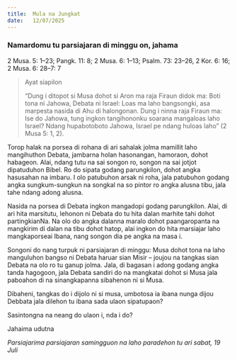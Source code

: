 ```yaml
---
title:  Mula na Jungkat
date:   12/07/2025
---
```


### Namardomu tu parsiajaran di minggu on, jahama

2 Musa. 5: 1–23; Pangk. 11: 8; 2 Musa. 6: 1–13; Psalm. 73: 23–26, 2 Kor. 6: 16; 2 Musa. 6: 28–7: 7

> <p>Ayat siapilon</p>
> “Dung i ditopot si Musa dohot si Aron ma raja Firaun didok ma: Boti tona ni Jahowa, Debata ni Israel: Loas ma laho bangsongki, asa marpesta nasida di Ahu di halongonan. Dung i ninna raja Firaun ma: Ise do Jahowa, tung ingkon tangihononku soarana mangaloas laho Israel? Ndang hupabotoboto Jahowa, Israel pe ndang huloas laho” (2 Musa 5: 1, 2).

Torop halak na porsea di rohana di ari sahalak jolma mamillit laho mangihuthon Debata, jambarna holan hasonangan, hamoraon, dohot habageon. Alai, ndang tutu na sai songon ro, songon na sai jotjot dipatuduhon Bibel. Ro do sipata godang parungkilon, dohot angka hasusahan na imbaru. I olo patubuhon arsak ni roha, jala patubuhon godang angka sungkum-sungkun na songkal na so pintor ro angka alusna tibu, jala tahe ndang adong alusna.

Nasida na porsea di Debata ingkon mangadopi godang parungkilon. Alai, di ari hita marsitutu, lehonon ni Debata do tu hita dalan marhite tahi dohot partingkianNa. Na olo do angka dalanna maralo dohot paangaropanta na mangkirim di dalan na tibu dohot hatop, alai ingkon do hita marsiajar laho mangkaporseai Ibana, nang songon dia pe angka na masa i.

Songoni do nang turpuk ni parsiajaran di minggu: Musa dohot tona na laho manguluhon bangso ni Debata haruar sian Misir – joujou na tangkas sian Debata na olo ro tu ganup jolma. Jala, di bagasan i adong godang angka tanda hagogoon, jala Debata sandiri do na mangkatai dohot si Musa jala paboahon di na sinangkapanna sibahenon ni si Musa.

Dibaheni, tangkas do i dijolo ni si musa, umbotosa ia ibana nunga dijou Debbata jala dilehon tu ibana sada ulaon sipatupaon?

Sasintongna na neang do ulaon i, nda i do?

Jahaima udutna

_Parsiajarima parsiajaran samingguon na laho paradehon tu ari sabat, 19 Juli_